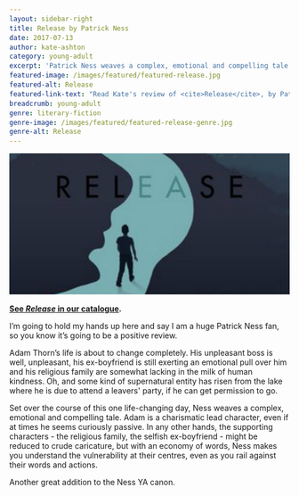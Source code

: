 ```yaml
---
layout: sidebar-right
title: Release by Patrick Ness
date: 2017-07-13
author: kate-ashton
category: young-adult
excerpt: 'Patrick Ness weaves a complex, emotional and compelling tale.'
featured-image: /images/featured/featured-release.jpg
featured-alt: Release
featured-link-text: "Read Kate's review of <cite>Release</cite>, by Patrick Ness."
breadcrumb: young-adult
genre: literary-fiction
genre-image: /images/featured/featured-release-genre.jpg
genre-alt: Release
---
```


![Release](/images/featured/featured-release.jpg)

**[See <cite>Release</cite> in our catalogue](https://suffolk.spydus.co.uk/cgi-bin/spydus.exe/ENQ/OPAC/BIBENQ?BRN=2152530).**

I’m going to hold my hands up here and say I am a huge Patrick Ness fan, so you know it’s going to be a positive review.

Adam Thorn’s life is about to change completely. His unpleasant boss is well, unpleasant, his ex-boyfriend is still exerting an emotional pull over him and his religious family are somewhat lacking in the milk of human kindness. Oh, and some kind of supernatural entity has risen from the lake where he is due to attend a leavers' party, if he can get permission to go.

Set over the course of this one life-changing day, Ness weaves a complex, emotional and compelling tale. Adam is a charismatic lead character, even if at times he seems curiously passive. In any other hands, the supporting characters - the religious family, the selfish ex-boyfriend - might be reduced to crude caricature,  but with an economy of words, Ness makes you understand the vulnerability at their centres, even as you rail against their words and actions.

Another great addition to the Ness YA canon.
